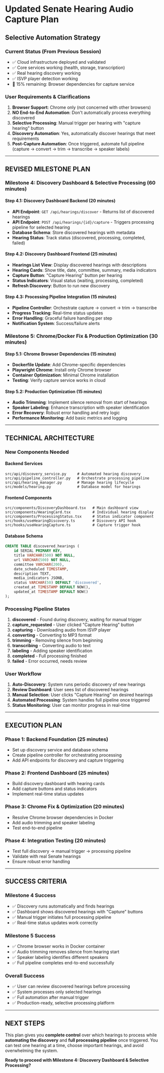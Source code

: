# Updated Senate Hearing Audio Capture Plan
## Selective Automation Strategy

### Current Status (From Previous Session)
- ✅ Cloud infrastructure deployed and validated  
- ✅ Core services working (health, storage, transcription)
- ✅ Real hearing discovery working
- ✅ ISVP player detection working
- 🔄 15% remaining: Browser dependencies for capture service

### User Requirements & Clarifications
1. **Browser Support**: Chrome only (not concerned with other browsers)
2. **NO End-to-End Automation**: Don't automatically process everything discovered
3. **Selective Processing**: Manual trigger per hearing with "capture hearing" button
4. **Discovery Automation**: Yes, automatically discover hearings that meet requirements
5. **Post-Capture Automation**: Once triggered, automate full pipeline (capture → convert → trim → transcribe → speaker labels)

---

## REVISED MILESTONE PLAN

### **Milestone 4: Discovery Dashboard & Selective Processing (60 minutes)**

#### **Step 4.1: Discovery Dashboard Backend (20 minutes)**
- **API Endpoint**: `GET /api/hearings/discover` - Returns list of discovered hearings
- **API Endpoint**: `POST /api/hearings/{id}/capture` - Triggers processing pipeline for selected hearing
- **Database Schema**: Store discovered hearings with metadata
- **Hearing Status**: Track status (discovered, processing, completed, failed)

#### **Step 4.2: Discovery Dashboard Frontend (25 minutes)**
- **Hearings List View**: Display discovered hearings with descriptions
- **Hearing Cards**: Show title, date, committee, summary, media indicators
- **Capture Button**: "Capture Hearing" button per hearing
- **Status Indicators**: Visual status (waiting, processing, completed)
- **Refresh Discovery**: Button to run new discovery

#### **Step 4.3: Processing Pipeline Integration (15 minutes)**
- **Pipeline Controller**: Orchestrate capture → convert → trim → transcribe
- **Progress Tracking**: Real-time status updates
- **Error Handling**: Graceful failure handling per step
- **Notification System**: Success/failure alerts

### **Milestone 5: Chrome/Docker Fix & Production Optimization (30 minutes)**

#### **Step 5.1: Chrome Browser Dependencies (15 minutes)**
- **Dockerfile Update**: Add Chrome-specific dependencies
- **Playwright Chrome**: Install only Chrome browser
- **Container Optimization**: Minimal Chrome installation
- **Testing**: Verify capture service works in cloud

#### **Step 5.2: Production Optimization (15 minutes)**
- **Audio Trimming**: Implement silence removal from start of hearings
- **Speaker Labeling**: Enhance transcription with speaker identification
- **Error Recovery**: Robust error handling and retry logic
- **Performance Monitoring**: Add basic metrics and logging

---

## TECHNICAL ARCHITECTURE

### **New Components Needed**

#### **Backend Services**
```
src/api/discovery_service.py     # Automated hearing discovery
src/api/pipeline_controller.py   # Orchestrate processing pipeline
src/api/hearing_manager.py       # Manage hearing lifecycle
src/models/hearing.py            # Database model for hearings
```

#### **Frontend Components**
```
src/components/DiscoveryDashboard.tsx   # Main dashboard view
src/components/HearingCard.tsx          # Individual hearing display
src/components/ProcessingStatus.tsx     # Status indicator component
src/hooks/useHearingDiscovery.ts        # Discovery API hook
src/hooks/useHearingCapture.ts          # Capture trigger hook
```

#### **Database Schema**
```sql
CREATE TABLE discovered_hearings (
    id SERIAL PRIMARY KEY,
    title VARCHAR(500) NOT NULL,
    url VARCHAR(500) NOT NULL,
    committee VARCHAR(200),
    date_scheduled TIMESTAMP,
    description TEXT,
    media_indicators JSONB,
    status VARCHAR(50) DEFAULT 'discovered',
    created_at TIMESTAMP DEFAULT NOW(),
    updated_at TIMESTAMP DEFAULT NOW()
);
```

### **Processing Pipeline States**
1. **discovered** - Found during discovery, waiting for manual trigger
2. **capture_requested** - User clicked "Capture Hearing" button
3. **capturing** - Downloading audio from ISVP player
4. **converting** - Converting to MP3 format
5. **trimming** - Removing silence from beginning
6. **transcribing** - Converting audio to text
7. **labeling** - Adding speaker identification
8. **completed** - Full processing finished
9. **failed** - Error occurred, needs review

### **User Workflow**
1. **Auto-Discovery**: System runs periodic discovery of new hearings
2. **Review Dashboard**: User sees list of discovered hearings
3. **Manual Selection**: User clicks "Capture Hearing" on desired hearings
4. **Automated Processing**: System handles full pipeline once triggered
5. **Status Monitoring**: User can monitor progress in real-time

---

## EXECUTION PLAN

### **Phase 1: Backend Foundation (25 minutes)**
- Set up discovery service and database schema
- Create pipeline controller for orchestrating processing
- Add API endpoints for discovery and capture triggering

### **Phase 2: Frontend Dashboard (25 minutes)**
- Build discovery dashboard with hearing cards
- Add capture buttons and status indicators
- Implement real-time status updates

### **Phase 3: Chrome Fix & Optimization (20 minutes)**
- Resolve Chrome browser dependencies in Docker
- Add audio trimming and speaker labeling
- Test end-to-end pipeline

### **Phase 4: Integration Testing (20 minutes)**
- Test full discovery → manual trigger → processing pipeline
- Validate with real Senate hearings
- Ensure robust error handling

---

## SUCCESS CRITERIA

### **Milestone 4 Success**
- ✅ Discovery runs automatically and finds hearings
- ✅ Dashboard shows discovered hearings with "Capture" buttons
- ✅ Manual trigger initiates full processing pipeline
- ✅ Real-time status updates work correctly

### **Milestone 5 Success**
- ✅ Chrome browser works in Docker container
- ✅ Audio trimming removes silence from hearing start
- ✅ Speaker labeling identifies different speakers
- ✅ Full pipeline completes end-to-end successfully

### **Overall Success**
- ✅ User can review discovered hearings before processing
- ✅ System processes only selected hearings
- ✅ Full automation after manual trigger
- ✅ Production-ready, selective processing platform

---

## NEXT STEPS

This plan gives you **complete control** over which hearings to process while **automating the discovery** and **full processing pipeline** once triggered. You can test one hearing at a time, choose important hearings, and avoid overwhelming the system.

**Ready to proceed with Milestone 4: Discovery Dashboard & Selective Processing?**